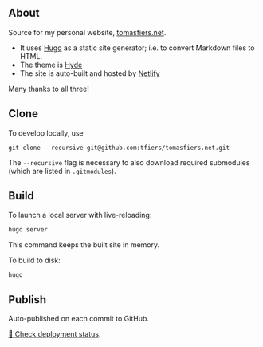 About
----

Source for my personal website, [tomasfiers.net](https://tomasfiers.net).

- It uses [Hugo](https://gohugo.io/) as a static site generator; i.e. to convert Markdown files to HTML.
- The theme is [Hyde](https://themes.gohugo.io/hyde/)
- The site is auto-built and hosted by [Netlify](https://www.netlify.com/)

Many thanks to all three!

Clone
-----

To develop locally, use
```
git clone --recursive git@github.com:tfiers/tomasfiers.net.git
```
The `--recursive` flag is necessary to also download required submodules (which are listed in `.gitmodules`).


Build
-----

To launch a local server with live-reloading:
```bash
hugo server
```
This command keeps the built site in memory.

To build to disk:
```
hugo
```

Publish
-------

Auto-published on each commit to GitHub.

[🚀 Check deployment status](https://app.netlify.com/sites/tomasfiers/overview).
